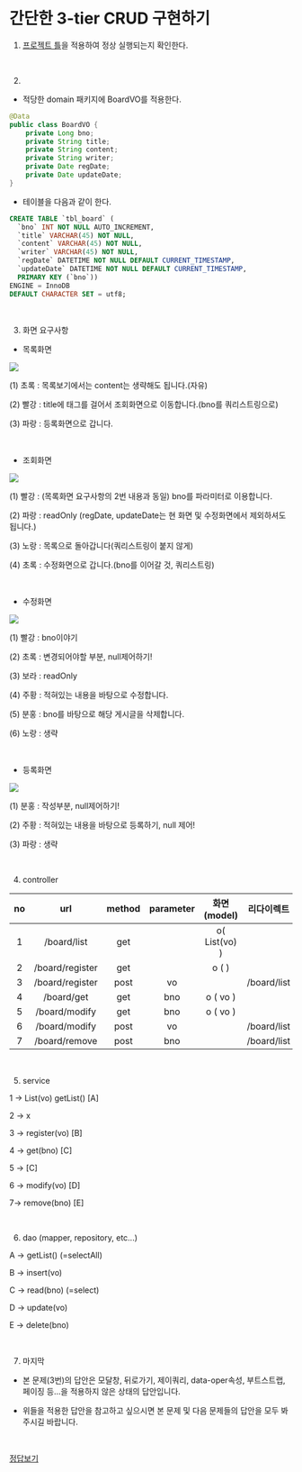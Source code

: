 # 간단한 3-tier CRUD 구현하기

1. [프로젝트 틀](https://github.com/sonchanwoo/workbook/blob/main/gugucoding_spring/resource/frame.md)을 적용하여 정상 실행되는지 확인한다.

<br/>

2. 

- 적당한 domain 패키지에 BoardVO를 적용한다.

```java
@Data
public class BoardVO {
    private Long bno;
    private String title;
    private String content;
    private String writer;
    private Date regDate;
    private Date updateDate;
}
```

- 테이블을 다음과 같이 한다.
```sql
CREATE TABLE `tbl_board` (
  `bno` INT NOT NULL AUTO_INCREMENT,
  `title` VARCHAR(45) NOT NULL,
  `content` VARCHAR(45) NOT NULL,
  `writer` VARCHAR(45) NOT NULL,
  `regDate` DATETIME NOT NULL DEFAULT CURRENT_TIMESTAMP,
  `updateDate` DATETIME NOT NULL DEFAULT CURRENT_TIMESTAMP,
  PRIMARY KEY (`bno`))
ENGINE = InnoDB
DEFAULT CHARACTER SET = utf8;
```

<br/>

3. 화면 요구사항

- 목록화면

![](https://github.com/sonchanwoo/workbook/blob/main/gugucoding_spring/resource/3_needs_list.png?raw=true)

(1) 초록 : 목록보기에서는 content는 생략해도 됩니다.(자유)

(2) 빨강 : title에 태그를 걸어서 조회화면으로 이동합니다.(bno를 쿼리스트링으로)

(3) 파랑 : 등록화면으로 갑니다.

<br/>

- 조회화면

![](https://github.com/sonchanwoo/workbook/blob/main/gugucoding_spring/resource/3_needs_get.png?raw=true)

(1) 빨강 : (목록화면 요구사항의 2번 내용과 동일) bno를 파라미터로 이용합니다.

(2) 파랑 : readOnly (regDate, updateDate는 현 화면 및 수정화면에서 제외하셔도 됩니다.)

(3) 노랑 : 목록으로 돌아갑니다(쿼리스트링이 붙지 않게)

(4) 초록 : 수정화면으로 갑니다.(bno를 이어갈 것, 쿼리스트링)

<br/>

- 수정화면 

![](https://github.com/sonchanwoo/workbook/blob/main/gugucoding_spring/resource/3_needs_modify.png?raw=true)

(1) 빨강 : bno이야기

(2) 초록 : 변경되어야할 부분, null제어하기!

(3) 보라 : readOnly

(4) 주황 : 적혀있는 내용을 바탕으로 수정합니다.

(5) 분홍 : bno를 바탕으로 해당 게시글을 삭제합니다.

(6) 노랑 : 생략

<br/>

- 등록화면

![](https://github.com/sonchanwoo/workbook/blob/main/gugucoding_spring/resource/3_needs_register.png?raw=true)

(1) 분홍 : 작성부분, null제어하기!

(2) 주황 : 적혀있는 내용을 바탕으로 등록하기, null 제어!

(3) 파랑 : 생략

<br/>

4. controller

no | url | method | parameter | 화면(model) | 리다이렉트
:-:|:-:|:-:|:-:|:-:|:-:
1|/board/list|get||o( List(vo) )|
2|/board/register|get||o (  )|
3|/board/register|post|vo||/board/list
4|/board/get|get|bno|o ( vo )|
5|/board/modify|get|bno|o ( vo ) |
6|/board/modify|post|vo||/board/list
7|/board/remove|post|bno||/board/list

<br/>

5. service

1 -> List(vo) getList() [A]

2 -> x

3 -> register(vo) [B]

4 -> get(bno) [C]

5 -> [C]

6 -> modify(vo) [D]

7-> remove(bno) [E]

<br/>

6. dao (mapper, repository, etc...)

A -> getList() (=selectAll)

B -> insert(vo)

C -> read(bno) (=select)

D -> update(vo)

E -> delete(bno)

<br/>

7. 마지막

- 본 문제(3번)의 답안은 모달창, 뒤로가기, 제이쿼리, data-oper속성, 부트스트랩, 페이징 등...을 적용하지 않은 상태의 답안입니다.

- 위들을 적용한 답안을 참고하고 싶으시면 본 문제 및 다음 문제들의 답안을 모두 봐주시길 바랍니다.

<br/>

[정답보기](https://github.com/sonchanwoo/workbook/blob/main/gugucoding_spring/resource/3_answer.md)